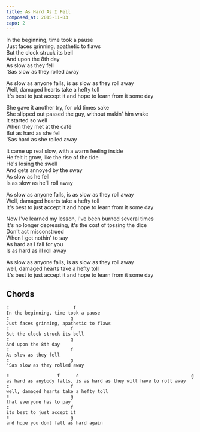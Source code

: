 ```yaml
---
title: As Hard As I Fell
composed_at: 2015-11-03
capo: 2
---
```


In the beginning, time took a pause  
Just faces grinning, apathetic to flaws  
But the clock struck its bell  
And upon the 8th day  
As slow as they fell  
'Sas slow as they rolled away  

As slow as anyone falls, is as slow as they roll away  
Well, damaged hearts take a hefty toll  
It's best to just accept it and hope to learn from it some day  

She gave it another try, for old times sake  
She slipped out passed the guy, without makin' him wake  
It started so well  
When they met at the café  
But as hard as she fell  
'Sas hard as she rolled away  

It came up real slow, with a warm feeling inside  
He felt it grow, like the rise of the tide  
He's losing the swell  
And gets annoyed by the sway  
As slow as he fell  
Is as slow as he'll roll away  

As slow as anyone falls, is as slow as they roll away  
Well, damaged hearts take a hefty toll  
It's best to just accept it and hope to learn from it some day  

Now I've learned my lesson, I've been burned several times  
It's no longer depressing, it's the cost of tossing the dice  
Don't act misconstrued  
When I got nothin' to say  
As hard as I fall for you  
Is as hard as ill roll away  

As slow as anyone falls, is as slow as they roll away  
well, damaged hearts take a hefty toll  
It's best to just accept it and hope to learn from it some day  

## Chords

```
c                        f
In the beginning, time took a pause  
c                       g
Just faces grinning, apathetic to flaws  
c                       f
But the clock struck its bell  
c                       g
And upon the 8th day  
c                       f
As slow as they fell  
c                       g
'Sas slow as they rolled away  

c                  f      c                                          g
as hard as anybody falls, is as hard as they will have to roll away
c                       f
well, damaged hearts take a hefty toll
c                       g
that everyone has to pay
c                       f
its best to just accept it
c                       g
and hope you dont fall as hard again

```
